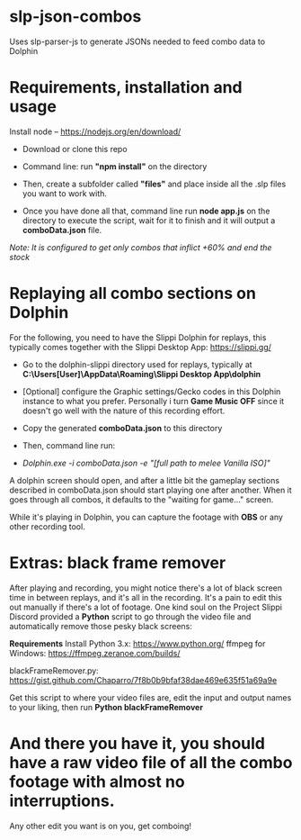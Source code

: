 # slp-json-combos
Uses slp-parser-js to generate JSONs needed to feed combo data to Dolphin


# Requirements, installation and usage

Install node – https://nodejs.org/en/download/

- Download or clone this repo
- Command line: run **"npm install"** on the directory

- Then, create a subfolder called **"files"** and place inside all the .slp files you want to work with.

- Once you have done all that, command line run **node app.js** on the directory to execute the script, wait for it to finish and it will output a **comboData.json** file.

_Note: It is configured to get only combos that inflict +60% and end the stock_


# Replaying all combo sections on Dolphin

For the following, you need to have the Slippi Dolphin for replays, this typically comes together with the Slippi Desktop App: 
https://slippi.gg/

- Go to the dolphin-slippi directory used for replays, typically at **C:\Users\[User]\AppData\Roaming\Slippi Desktop App\dolphin**
- [Optional] configure the Graphic settings/Gecko codes in this Dolphin instance to what you prefer. Personally i turn **Game Music OFF** since it doesn't go well with the nature of this recording effort. 

- Copy the generated **comboData.json** to this directory
- Then, command line run:

- _Dolphin.exe -i comboData.json -e "[full path to melee Vanilla ISO]"_

A dolphin screen should open, and after a little bit the gameplay sections described in comboData.json should start playing one after another. When it goes through all combos, it defaults to the "waiting for game..." screen.

While it's playing in Dolphin, you can capture the footage with **OBS** or any other recording tool.


# Extras: black frame remover

After playing and recording, you might notice there's a lot of black screen time in between replays, and it's all in the recording. It's a pain to edit this out manually if there's a lot of footage. One kind soul on the Project Slippi Discord provided a **Python** script to go through the video file and automatically remove those pesky black screens:

**Requirements**
Install Python 3.x: https://www.python.org/
ffmpeg for Windows: https://ffmpeg.zeranoe.com/builds/

blackFrameRemover.py:
https://gist.github.com/Chaparro/7f8b0b9bfaf38dae469e635f51a69a9e

Get this script to where your video files are, edit the input and output names to your liking, then run **Python blackFrameRemover**



# And there you have it, you should have a raw video file of all the combo footage with almost no interruptions. 
Any other edit you want is on you, get comboing! 
